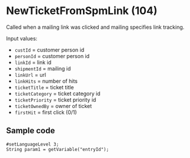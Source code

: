 # NewTicketFromSpmLink (104)

Called when a mailing link was clicked and mailing specifies link tracking.

Input values:

* `custId` = customer person id
* `personId` =  customer person id
* `linkId` = link id
* `shipmentId` = mailing id
* `linkUrl` = url
* `linkHits` = number of hits
* `ticketTitle` = ticket title
* `ticketCategory` = ticket category id
* `ticketPriority` = ticket priority id
* `ticketOwnedBy` = owner of ticket
* `firstHit` = first click (0/1)



## Sample code

```crmscript
#setLanguageLevel 3;
String param1 = getVariable("entryId");
```
